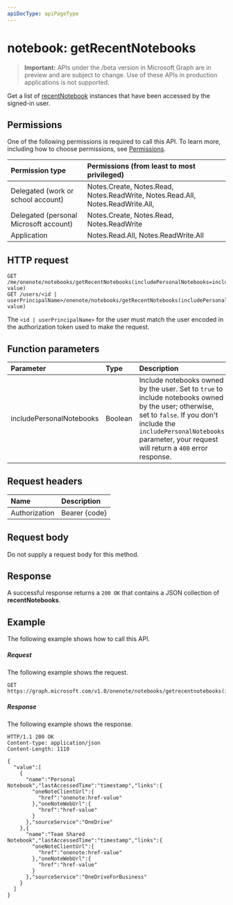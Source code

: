 ```yaml
---
apiDocType: apiPageType
---
```

# notebook: getRecentNotebooks

> **Important:** APIs under the /beta version in Microsoft Graph are in preview and are subject to change. Use of these APIs in production applications is not supported.

Get a list of [recentNotebook](../resources/recentnotebook.md) instances that have been accessed by the signed-in user.

## Permissions
One of the following permissions is required to call this API. To learn more, including how to choose permissions, see [Permissions](../../../concepts/permissions_reference.md).

|Permission type      | Permissions (from least to most privileged)              |
|:--------------------|:---------------------------------------------------------|
|Delegated (work or school account) | Notes.Create, Notes.Read, Notes.ReadWrite, Notes.Read.All, Notes.ReadWrite.All,|
|Delegated (personal Microsoft account) | Notes.Create, Notes.Read, Notes.ReadWrite |
|Application | Notes.Read.All, Notes.ReadWrite.All |

## HTTP request

<!-- { "blockType": "ignored" } -->
```http
GET /me/onenote/notebooks/getRecentNotebooks(includePersonalNotebooks=includePersonalNotebooks-value)
GET /users/<id | userPrincipalName>/onenote/notebooks/getRecentNotebooks(includePersonalNotebooks=includePersonalNotebooks-value)
```

The `<id | userPrincipalName>` for the user must match the user encoded in the authorization token used to make the request.

## Function parameters

| Parameter	   | Type	|Description|
|:---------------|:--------|:----------|
|includePersonalNotebooks|Boolean|Include notebooks owned by the user. Set to `true` to include notebooks owned by the user; otherwise, set to `false`. If you don't include the `includePersonalNotebooks` parameter, your request will return a `400` error response.|

## Request headers
| Name       | Description|
|:---------------|:----------|
| Authorization  | Bearer {code}|

## Request body
Do not supply a request body for this method.

## Response
A successful response returns a `200 OK` that contains a JSON collection of **recentNotebooks**.

## Example
The following example shows how to call this API.

##### Request
The following example shows the request.
<!-- { "blockType": "request", "name": "recent_notebooks", "scopes": "notes.read" } -->
```http
GET https://graph.microsoft.com/v1.0/onenote/notebooks/getrecentnotebooks(includePersonalNotebooks=true)
```

##### Response
The following example shows the response.

<!-- {
  "blockType": "response",
  "truncated": true,
  "@odata.type": "microsoft.graph.notebook",
  "isCollection": true
} -->
```http
HTTP/1.1 200 OK
Content-type: application/json
Content-Length: 1110

{
  "value":[
    {
      "name":"Personal Notebook","lastAccessedTime":"timestamp","links":{
        "oneNoteClientUrl":{
          "href":"onenote:href-value"
        },"oneNoteWebUrl":{
          "href":"href-value"
        }
      },"sourceService":"OneDrive"
    },{
      "name":"Team Shared Notebook","lastAccessedTime":"timestamp","links":{
        "oneNoteClientUrl":{
          "href":"onenote:href-value"
        },"oneNoteWebUrl":{
          "href":"href-value"
        }
      },"sourceService":"OneDriveForBusiness"
    }
  ]
}
```
